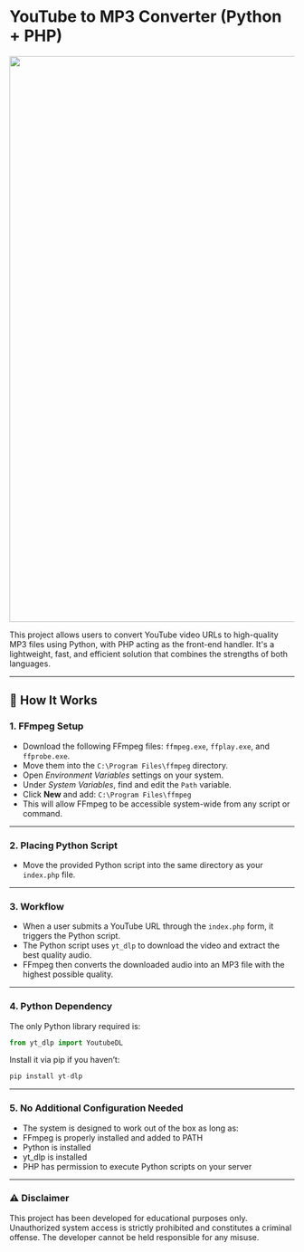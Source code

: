 # YouTube to MP3 Converter (Python + PHP)

<img src="https://i.imgur.com/S2J345p.png" width="1000px">

This project allows users to convert YouTube video URLs to high-quality MP3 files using Python, with PHP acting as the front-end handler. It's a lightweight, fast, and efficient solution that combines the strengths of both languages.

---

## 📌 How It Works

### 1. FFmpeg Setup
- Download the following FFmpeg files: `ffmpeg.exe`, `ffplay.exe`, and `ffprobe.exe`.
- Move them into the `C:\Program Files\ffmpeg` directory.
- Open *Environment Variables* settings on your system.
- Under *System Variables*, find and edit the `Path` variable.
- Click **New** and add:  `C:\Program Files\ffmpeg`
- This will allow FFmpeg to be accessible system-wide from any script or command.

---

### 2. Placing Python Script
- Move the provided Python script into the same directory as your `index.php` file.

---

### 3. Workflow
- When a user submits a YouTube URL through the `index.php` form, it triggers the Python script.
- The Python script uses `yt_dlp` to download the video and extract the best quality audio.
- FFmpeg then converts the downloaded audio into an MP3 file with the highest possible quality.

---

### 4. Python Dependency
The only Python library required is:
```python
from yt_dlp import YoutubeDL
```

Install it via pip if you haven’t:
```python
pip install yt-dlp
```

---

### 5. No Additional Configuration Needed
- The system is designed to work out of the box as long as:
- FFmpeg is properly installed and added to PATH
- Python is installed
- yt_dlp is installed
- PHP has permission to execute Python scripts on your server

---

### ⚠️ Disclaimer
This project has been developed for educational purposes only. Unauthorized system access is strictly prohibited and constitutes a criminal offense. The developer cannot be held responsible for any misuse.
